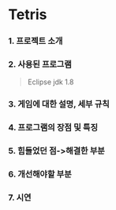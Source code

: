 # Tetris
      
### 1. 프로젝트 소개
            
### 2. 사용된 프로그램
>Eclipse
>jdk 1.8
### 3. 게임에 대한 설명, 세부 규칙
### 4. 프로그램의 장점 및 특징
### 5. 힘들었던 점->해결한 부분
### 6. 개선해야할 부분
### 7. 시연
